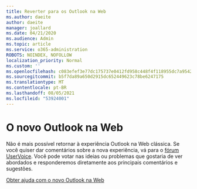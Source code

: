 ```yaml
---
title: Reverter para os Outlook na Web
ms.author: daeite
author: daeite
manager: joallard
ms.date: 04/21/2020
ms.audience: Admin
ms.topic: article
ms.service: o365-administration
ROBOTS: NOINDEX, NOFOLLOW
localization_priority: Normal
ms.custom: ''
ms.openlocfilehash: c083efef3e77dc175737e0412fd958c448f4f118955dc7a95427dab831ccbe4d
ms.sourcegitcommit: b5f7da89a650d2915dc652449623c78be6247175
ms.translationtype: MT
ms.contentlocale: pt-BR
ms.lasthandoff: 08/05/2021
ms.locfileid: "53924001"
---
```

# <a name="the-new-outlook-on-the-web"></a>O novo Outlook na Web

Não é mais possível retornar à experiência Outlook na Web clássica. Se você quiser dar comentários sobre a nova experiência, vá para o [fórum UserVoice](https://go.microsoft.com/fwlink/?linkid=2103182). Você pode votar nas ideias ou problemas que gostaria de ver abordados e responderemos diretamente aos principais comentários e sugestões.

[Obter ajuda com o novo Outlook na Web](https://support.office.com/article/017014cd-2ad0-41ab-8473-6bd8c349d4f8)